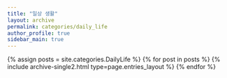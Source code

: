 ```yaml
---
title: "일상 생활"
layout: archive
permalink: categories/daily_life
author_profile: true
sidebar_main: true
---
```



{% assign posts = site.categories.DailyLife %}
{% for post in posts %} {% include archive-single2.html type=page.entries_layout %} {% endfor %}